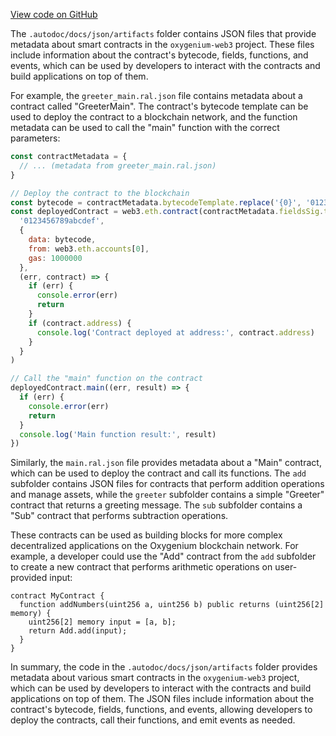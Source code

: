 [View code on GitHub](https://github.com/oxygenium-network/oxygenium-web3/.autodoc/docs/json/artifacts)

The `.autodoc/docs/json/artifacts` folder contains JSON files that provide metadata about smart contracts in the `oxygenium-web3` project. These files include information about the contract's bytecode, fields, functions, and events, which can be used by developers to interact with the contracts and build applications on top of them.

For example, the `greeter_main.ral.json` file contains metadata about a contract called "GreeterMain". The contract's bytecode template can be used to deploy the contract to a blockchain network, and the function metadata can be used to call the "main" function with the correct parameters:

```javascript
const contractMetadata = {
  // ... (metadata from greeter_main.ral.json)
}

// Deploy the contract to the blockchain
const bytecode = contractMetadata.bytecodeTemplate.replace('{0}', '0123456789abcdef')
const deployedContract = web3.eth.contract(contractMetadata.fieldsSig.types).new(
  '0123456789abcdef',
  {
    data: bytecode,
    from: web3.eth.accounts[0],
    gas: 1000000
  },
  (err, contract) => {
    if (err) {
      console.error(err)
      return
    }
    if (contract.address) {
      console.log('Contract deployed at address:', contract.address)
    }
  }
)

// Call the "main" function on the contract
deployedContract.main((err, result) => {
  if (err) {
    console.error(err)
    return
  }
  console.log('Main function result:', result)
})
```

Similarly, the `main.ral.json` file provides metadata about a "Main" contract, which can be used to deploy the contract and call its functions. The `add` subfolder contains JSON files for contracts that perform addition operations and manage assets, while the `greeter` subfolder contains a simple "Greeter" contract that returns a greeting message. The `sub` subfolder contains a "Sub" contract that performs subtraction operations.

These contracts can be used as building blocks for more complex decentralized applications on the Oxygenium blockchain network. For example, a developer could use the "Add" contract from the `add` subfolder to create a new contract that performs arithmetic operations on user-provided input:

```solidity
contract MyContract {
  function addNumbers(uint256 a, uint256 b) public returns (uint256[2] memory) {
    uint256[2] memory input = [a, b];
    return Add.add(input);
  }
}
```

In summary, the code in the `.autodoc/docs/json/artifacts` folder provides metadata about various smart contracts in the `oxygenium-web3` project, which can be used by developers to interact with the contracts and build applications on top of them. The JSON files include information about the contract's bytecode, fields, functions, and events, allowing developers to deploy the contracts, call their functions, and emit events as needed.
